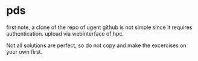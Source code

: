 # pds

first note, a clone of the repo of ugent github is not simple since it requires authentication. upload via webinterface of hpc.

Not all solutions are perfect, so do not copy and make the excercises on your own first.
